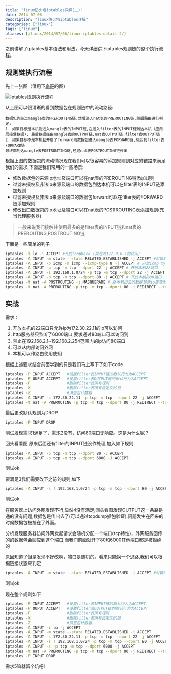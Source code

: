 ```yaml
---
title: "linux防火墙iptables详解(二)"
date: 2014-07-06
description: "linux防火墙iptables详解"
categories: ["linux"]
tags: ["linux"]
aliases: [/linux/2014/07/06/linux-iptables-detail-2/]
---
```


之前讲解了iptables基本语法和用法，今天详细讲下iptables规则链的整个执行流程。

## 规则链执行流程

先上一张图（借用下[鸟哥](http://linux.vbird.org/)的图）

![iptables规则执行流程](/images/iptables.gif)

从上图可以很清晰的看到数据包在规则链中的流动路径:

    数据包先经过mangle表的PREROUTING链,然后进入nat表的PREROUTING链,然后路由进行判定:
    1. 如果目标是本机则进入mangle表的INPUT链,在进入filter表的INPUT链到达本机（应用层接受数据), 最后数据经由mangle表的OUTPUT链,nat表OUTPUT链,filter表OUTPUT链
    2. 如果目标不是本机且开启了forward则数据包进入mangle表FORWARD链,然后到filter表FORWARD链
    最终都到达mangle表POSTROUTING链,经过nat表POSTROUTING链传出

根据上图的数据包的流动情况现在我们可以很容易的添加规则到对应的链路来满足我们的需求,下面是我们常用的一些场景:

* 修改数据包的来源ip地址及端口可以在nat表的PREROUTING链添加规则
* 过滤未授权及非法ip来源及端口的数据包到达本机可以在filter表的INPUT链添加规则
* 过滤未授权及非法ip来源及端口的数据包forward可以在filter表的FORWARD链添加规则
* 修改出口数据包的ip地址及端口可以在nat表的POSTROUTING表添加规则(充当代理服务器)

> 一般来说我们接触并使用最多的是filter表的INPUT链和nat表的PREROUTING,POSTROUTING链

下面是一些简单的列子

```bash
iptables -i lo -j ACCEPT #开放loopback (就是对127.0.0.1的访问)
iptables -A INPUT -m state --state RELATED,ESTABLISHED -j ACCEPT #对新的链接或与现有链接有关联，已经建立的链接的数据包开放
iptables -A INPUT -p icmp -m icmp --icmp-type 8 -j ACCEPT # 开放icmp type 为8的数据包可以到达本机
iptables -A INPUT -p tcp -m tcp --dport 22 -j ACCEPT # 开放本机22端口
iptables -A INPUT -s 192.168.1.0/24 -p tcp -m tcp --dport 22 -j ACCEPT #对来源ip在192.168.1.1~254范围开放22端口
iptables -A INPUT -p tcp -m tcp --dport 80 -j ACCEPT # 开放本机的80端口
iptables -t nat -A POSTROUTING -j MASQUERADE # 从本机出去的数据包源ip更改为本机（一般是作为路由）
iptables -t nat -A PREROUTING -p tcp -m tcp --dport 80 -j REDIRECT --to-ports 6000 # 把访问本机80端口数据包重定向到6000端口
```

## 实战
需求：

1. 开放本机的22端口只允许ip为172.30.22.11的ip可以访问
2. http服务器只监听了6000端口,要求通过80端口可以访问到
3. 禁止在192.168.2.1~192.168.2.254范围内的ip访问80端口
4. 可以从内部访问外网
5. 本机可以作路由使用使用

根据上述要求结合前面学到的只是我们马上写下了如下code

```bash
iptables -P INPUT ACCEPT   #设置filter表INPUT链的默认行为为ACCEPT
iptables -P OUPUT ACCEPT   #设置filter表OUTPUT链的默认行为为ACCEPT
iptables -F                #删除filter表所有规则
iptables -X                #删除filter表所有自定义的链
iptables -Z                #清空包计数器
iptables -A INPUT -s 172.30.22.11 -p tcp -m tcp --dport 22 -j ACCEPT
iptables -t nat -A PREROUTING -p tcp -m tcp --dport 80 -j REDIRECT --to-ports 6000 # 把访问本机80端口数据包重定向到6000端口
```

最后更改默认规则为DROP

```bash
iptables -P INPUT DROP
```

测试发现需求1满足了，需求2没有，访问80端口无响应。这是为什么呢？

回头看看图,原来后面还有filter的INPUT链没作处理,加入如下规则

```bash
iptables -A INPUT -p tcp -m tcp --dport 80 -J ACCEPT
iptables -A INPUT -p tcp -m tcp --dport 6000 -J ACCEPT
```

测试ok

要满足3我们需要改下之前的规则,如下

```bash
iptables -A INPUT -s ! 192.168.1.0/24 -p tcp -m tcp --dport 80 -j ACCEPT
```

测试ok

在服务器上访问外网发现不行,显然4没有满足,回头看图发现OUTPUT这一条路是通的没有问题,数据包是传出去了(可以通过tcpdump抓包验证),问题发生在回来的时候数据包被挡在了外面。

分析发现服务器访问外网发起请求会随机分配一个端口(tcp特性)，外网服务回传的的数据包会回应到这个端口,而我们前面就开了80和6000其他端口都是被拒绝的

原因知道了但是发现不好改啊，端口是随机的。看来只能换一个思路,我们可以根据链接状态来判定

```bash
iptables -A INPUT -m state --state RELATED,ESTABLISHED -j ACCEPT #对新的链接或与现有链接有关联，已经建立的链接的数据包开放
```

测试ok

现在整个规则如下

```bash
iptables -P INPUT ACCEPT   #设置filter表INPUT链的默认行为为ACCEPT
iptables -P OUPUT ACCEPT   #设置filter表OUTPUT链的默认行为为ACCEPT
iptables -F                #删除filter表所有规则
iptables -X                #删除filter表所有自定义的链
iptables -Z                #清空包计数器
iptables -A INPUT -i lo -j ACCEPT
iptables -A INPUT -m state --state RELATED,ESTABLISHED -j ACCEPT
iptables -A INPUT -s 172.30.22.11 -p tcp -m tcp --dport 22 -j ACCEPT
iptables -A INPUT -s ! 192.168.1.0/24 -p tcp -m tcp --dport 80 -j ACCEPT
iptables -A INPUT -s -p tcp -m tcp --dport 6000 -j ACCEPT
iptables -t nat -A PREROUTING -p tcp -m tcp --dport 80 -j REDIRECT --to-ports 6000 # 把访问本机80端口数据包重定向到6000端口
iptables -P INPUT DROP
```

需求5嘛就留个坑吧!
